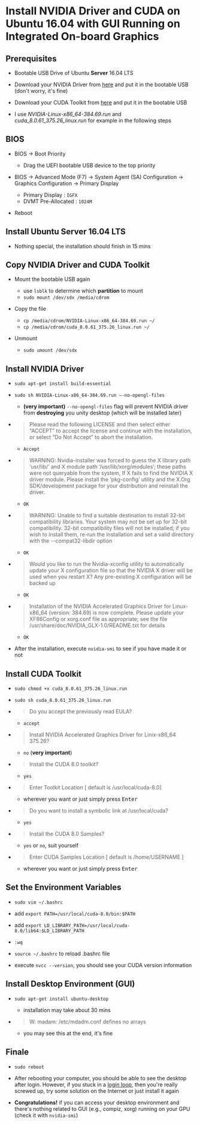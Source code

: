 # Install NVIDIA Driver and CUDA on Ubuntu 16.04 with GUI Running on Integrated On-board Graphics

## Prerequisites

*   Bootable USB Drive of Ubuntu **Server** 16.04 LTS

*   Download your NVIDIA Driver from [here](http://www.nvidia.com/Download/index.aspx) and put it in the bootable USB (don't worry, it's fine)

*   Download your CUDA Toolkit from [here](https://developer.nvidia.com/cuda-downloads) and put it in the bootable USB

*   I use *NVIDIA-Linux-x86_64-384.69.run* and *cuda_8.0.61_375.26_linux.run* for example in the following steps

## BIOS

*   BIOS &rarr; Boot Priority

    *   Drag the UEFI bootable USB device to the top priority

*   BIOS &rarr; Advanced Mode (F7) &rarr; System Agent (SA) Configuration &rarr; Graphics Configuration &rarr; Primary Display

    *   Primary Display : `IGFX`
    *   DVMT Pre-Allocated : `1024M`

*   Reboot

## Install Ubuntu Server 16.04 LTS

*   Nothing special, the installation should finish in 15 mins

## Copy NVIDIA Driver and CUDA Toolkit

*   Mount the bootable USB again

    *   use `lsblk` to determine which **partition** to mount
    *   `sudo mount /dev/sdx /media/cdrom`

*   Copy the file

    *   `cp /media/cdrom/NVIDIA-Linux-x86_64-384.69.run ~/`
    *   `cp /media/cdrom/cuda_8.0.61_375.26_linux.run ~/`

*   Unmount

    *   `sudo umount /dev/sdx`

## Install NVIDIA Driver

*   `sudo apt-get install build-essential`

*   `sudo sh NVIDIA-Linux-x86_64-384.69.run —-no-opengl-files`

    *   **(very important)** `--no-opengl-files` flag will prevent NVIDIA driver from **destroying** you unity desktop (which will be installed later)

*   >Please read the following LICENSE and then select either “ACCEPT” to accept the license and continue with the installation, or select “Do Not Accept” to abort the installation.

    *   `Accept`

*   >WARNING: Nvidia-installer was forced to guess the X library path ‘usr/lib/’ and X module path ‘/usr/lib/xorg/modules’; these paths were not queryable from the system, If X fails to find the NVIDIA X driver module. Please install the ‘pkg-config’ utility and the X.Org SDK/development package for your distribution and reinstall the driver.

    *   `OK`

*   >WARNING: Unable to find a suitable destination to install 32-bit compatibility libraries. Your system may not be set up for 32-bit compatibility. 32-bit compatibility files will not be installed; if you wish to install them, re-run the installation and set a valid directory with the --compat32-libdir option

    *   `OK`

*   >Would you like to run the Nvidia-xconfig utility to automatically update your X configuration file so that the NVIDIA X driver will be used when you restart X? Any pre-existing X configuration will be backed up

    *   `OK`

*   >Installation of the NVIDIA Accelerated Graphics Driver for Linux-x86_64 (version: 384.69) is now complete. Please update your XF86Config or xorg.conf file  as appropriate; see the file /usr/share/doc/NVIDIA_GLX-1.0/README.txt for details 

    *   `OK`

*   After the installation, execute `nvidia-smi` to see if you have made it or not

##  Install CUDA Toolkit

*   `sudo chmod +x cuda_8.0.61_375.26_linux.run`

*   `sudo sh cuda_8.0.61_375.26_linux.run`

*   >Do you accept the previously read EULA?

    *   `accept`

*   >Install NVIDIA Accelerated Graphics Driver for Linix-x86_64 375.26?

    *   `no` (**very important**)

*   >Install the CUDA 8.0 toolkit?

    *   `yes`

*   >Enter Toolkit Location [ default is /usr/local/cuda-8.0]

    *   wherever you want or just simply press <kbd>Enter</kbd>

*   >Do you want to install a symbolic link at /usr/local/cuda?

    *   `yes`

*   >Install the CUDA 8.0 Samples?

    *   `yes` or `no`, suit yourself

*   >Enter CUDA Samples Location [ default is /home/USERNAME ]

    *   wherever you want or just simply press <kbd>Enter</kbd>

## Set the Environment Variables

*   `sudo vim ~/.bashrc`

*   add `export PATH=/usr/local/cuda-8.0/bin:$PATH`

*   add `export LD_LIBRARY_PATH=/usr/local/cuda-8.0/lib64:$LD_LIBRARY_PATH`

*   `:wq`

*   `source ~/.bashrc` to reload .bashrc file

*   execute `nvcc --version`, you should see your CUDA version information

## Install Desktop Environment (GUI)

*   `sudo apt-get install ubuntu-desktop`

    *   installation may take about 30 mins

*   >W: madam: /etc/mdadm.conf defines no arrays

    * you may see this at the end, it's fine

## Finale

*   `sudo reboot`

*   After rebooting your computer, you should be able to see the desktop after login. However, if you stuck in a [login loop](https://askubuntu.com/questions/762831/ubuntu-16-stuck-in-login-loop-after-installing-nvidia-364-drivers), then you're really screwed up, try some solution on the Internet or just install it again

*   **Congratulations!** if you can access your desktop environment and there's nothing related to GUI (e.g., compiz, xorg) running on your GPU (check it with `nvidia-smi`)
